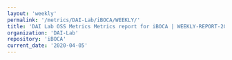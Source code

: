 ```yaml
---
layout: 'weekly'
permalink: '/metrics/DAI-Lab/iBOCA/WEEKLY/'
title: 'DAI Lab OSS Metrics Metrics report for iBOCA | WEEKLY-REPORT-2020-04-05'
organization: 'DAI-Lab'
repository: 'iBOCA'
current_date: '2020-04-05'
---
```


